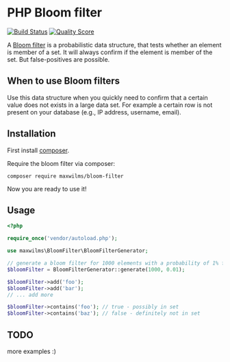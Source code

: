 PHP Bloom filter
================

[![Build Status](https://travis-ci.org/maxwilms/bloom-filter.svg?branch=master)](https://travis-ci.org/maxwilms/bloom-filter)
[![Quality Score](https://scrutinizer-ci.com/g/maxwilms/bloom-filter/badges/quality-score.png?b=master)](https://scrutinizer-ci.com/g/maxwilms/bloom-filter/)

A [Bloom filter](https://en.wikipedia.org/wiki/Bloom_filter) is a probabilistic data structure, that tests whether an element is member of a set. 
It will always confirm if the element is member of the set. But false-positives are possible.

When to use Bloom filters
-------------------------

Use this data structure when you quickly need to confirm that a certain value does not exists in a large data set.
For example a certain row is not present on your database (e.g., IP address, username, email).

Installation
------------

First install [composer](https://getcomposer.org/).

Require the bloom filter via composer:
~~~
composer require maxwilms/bloom-filter
~~~

Now you are ready to use it!

Usage
-----

```php
<?php

require_once('vendor/autoload.php');

use maxwilms\BloomFilter\BloomFilterGenerator;

// generate a bloom filter for 1000 elements with a probability of 1% for false positives
$bloomFilter = BloomFilterGenerator::generate(1000, 0.01); 

$bloomFilter->add('foo');
$bloomFilter->add('bar');
// ... add more

$bloomFilter->contains('foo'); // true - possibly in set
$bloomFilter->contains('baz'); // false - definitely not in set

```

TODO
----

more examples :)




